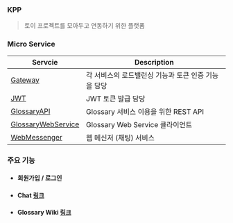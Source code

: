 ### KPP
> 토이 프로젝트를 모아두고 연동하기 위한 플랫폼

### Micro Service
| Servcie | Description |
| -------- | ---------- |
| [Gateway](https://github.com/DeokhunKim/KPP-Gateway) | 각 서비스의 로드밸런싱 기능과 토큰 인증 기능을 담당 |
| [JWT](https://github.com/DeokhunKim/JWT-Authorization) | JWT 토큰 발급 담당 |
| [GlossaryAPI](https://github.com/DeokhunKim/GlossaryAPI) | Glossary 서비스 이용을 위한 REST API |
| [GlossaryWebService](https://github.com/DeokhunKim/GlossaryWebService) | Glossary Web Service 클라이언트 |
| [WebMessenger](https://github.com/DeokhunKim/WebMessenger) | 웹 메신저 (채팅) 서비스 |





### 주요 기능
- #### 회원가입 / 로그인

- #### Chat [링크](https://github.com/DeokhunKim/KPP/wiki/Chat)

- #### Glossary Wiki [링크](https://github.com/DeokhunKim/KPP/wiki/Glossary-Wiki)
